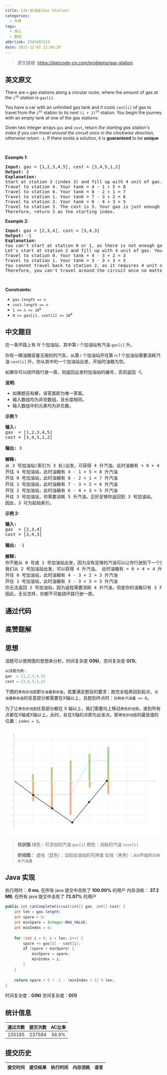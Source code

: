 ```yaml
---
title: 134-加油站(Gas Station)
categories:
  - 中等
tags:
  - 贪心
  - 数组
abbrlink: 2343497223
date: 2021-12-03 22:56:20
---
```


> 原文链接: https://leetcode-cn.com/problems/gas-station


## 英文原文
<div><p>There are <code>n</code> gas stations along a circular route, where the amount of gas at the <code>i<sup>th</sup></code> station is <code>gas[i]</code>.</p>

<p>You have a car with an unlimited gas tank and it costs <code>cost[i]</code> of gas to travel from the <code>i<sup>th</sup></code> station to its next <code>(i + 1)<sup>th</sup></code> station. You begin the journey with an empty tank at one of the gas stations.</p>

<p>Given two integer arrays <code>gas</code> and <code>cost</code>, return <em>the starting gas station&#39;s index if you can travel around the circuit once in the clockwise direction, otherwise return</em> <code>-1</code>. If there exists a solution, it is <strong>guaranteed</strong> to be <strong>unique</strong></p>

<p>&nbsp;</p>
<p><strong>Example 1:</strong></p>

<pre>
<strong>Input:</strong> gas = [1,2,3,4,5], cost = [3,4,5,1,2]
<strong>Output:</strong> 3
<strong>Explanation:</strong>
Start at station 3 (index 3) and fill up with 4 unit of gas. Your tank = 0 + 4 = 4
Travel to station 4. Your tank = 4 - 1 + 5 = 8
Travel to station 0. Your tank = 8 - 2 + 1 = 7
Travel to station 1. Your tank = 7 - 3 + 2 = 6
Travel to station 2. Your tank = 6 - 4 + 3 = 5
Travel to station 3. The cost is 5. Your gas is just enough to travel back to station 3.
Therefore, return 3 as the starting index.
</pre>

<p><strong>Example 2:</strong></p>

<pre>
<strong>Input:</strong> gas = [2,3,4], cost = [3,4,3]
<strong>Output:</strong> -1
<strong>Explanation:</strong>
You can&#39;t start at station 0 or 1, as there is not enough gas to travel to the next station.
Let&#39;s start at station 2 and fill up with 4 unit of gas. Your tank = 0 + 4 = 4
Travel to station 0. Your tank = 4 - 3 + 2 = 3
Travel to station 1. Your tank = 3 - 3 + 3 = 3
You cannot travel back to station 2, as it requires 4 unit of gas but you only have 3.
Therefore, you can&#39;t travel around the circuit once no matter where you start.
</pre>

<p>&nbsp;</p>
<p><strong>Constraints:</strong></p>

<ul>
	<li><code>gas.length == n</code></li>
	<li><code>cost.length == n</code></li>
	<li><code>1 &lt;= n &lt;= 10<sup>5</sup></code></li>
	<li><code>0 &lt;= gas[i], cost[i] &lt;= 10<sup>4</sup></code></li>
</ul>
</div>

## 中文题目
<div><p>在一条环路上有&nbsp;<em>N</em>&nbsp;个加油站，其中第&nbsp;<em>i</em>&nbsp;个加油站有汽油&nbsp;<code>gas[i]</code><em>&nbsp;</em>升。</p>

<p>你有一辆油箱容量无限的的汽车，从第<em> i </em>个加油站开往第<em> i+1&nbsp;</em>个加油站需要消耗汽油&nbsp;<code>cost[i]</code><em>&nbsp;</em>升。你从其中的一个加油站出发，开始时油箱为空。</p>

<p>如果你可以绕环路行驶一周，则返回出发时加油站的编号，否则返回 -1。</p>

<p><strong>说明:</strong>&nbsp;</p>

<ul>
	<li>如果题目有解，该答案即为唯一答案。</li>
	<li>输入数组均为非空数组，且长度相同。</li>
	<li>输入数组中的元素均为非负数。</li>
</ul>

<p><strong>示例&nbsp;1:</strong></p>

<pre><strong>输入:</strong> 
gas  = [1,2,3,4,5]
cost = [3,4,5,1,2]

<strong>输出:</strong> 3

<strong>解释:
</strong>从 3 号加油站(索引为 3 处)出发，可获得 4 升汽油。此时油箱有 = 0 + 4 = 4 升汽油
开往 4 号加油站，此时油箱有 4 - 1 + 5 = 8 升汽油
开往 0 号加油站，此时油箱有 8 - 2 + 1 = 7 升汽油
开往 1 号加油站，此时油箱有 7 - 3 + 2 = 6 升汽油
开往 2 号加油站，此时油箱有 6 - 4 + 3 = 5 升汽油
开往 3 号加油站，你需要消耗 5 升汽油，正好足够你返回到 3 号加油站。
因此，3 可为起始索引。</pre>

<p><strong>示例 2:</strong></p>

<pre><strong>输入:</strong> 
gas  = [2,3,4]
cost = [3,4,3]

<strong>输出:</strong> -1

<strong>解释:
</strong>你不能从 0 号或 1 号加油站出发，因为没有足够的汽油可以让你行驶到下一个加油站。
我们从 2 号加油站出发，可以获得 4 升汽油。 此时油箱有 = 0 + 4 = 4 升汽油
开往 0 号加油站，此时油箱有 4 - 3 + 2 = 3 升汽油
开往 1 号加油站，此时油箱有 3 - 3 + 3 = 3 升汽油
你无法返回 2 号加油站，因为返程需要消耗 4 升汽油，但是你的油箱只有 3 升汽油。
因此，无论怎样，你都不可能绕环路行驶一周。</pre>
</div>

## 通过代码
<RecoDemo>
</RecoDemo>


## 高赞题解
## 思想

该题可以使用图的思想来分析，时间复杂度 **O(N)**，空间复杂度 **O(1)**。

``` java
以该题为例：
gas  = [1,2,3,4,5]
cost = [3,4,5,1,2]
```

下图的`黑色折线图`即`总油量剩余值`，若要满足题目的要求：跑完全程再回到起点，`总油量剩余值`的任意部分都需要在X轴以上，且跑到终点时：`总剩余汽油量 >= 0`。

为了让`黑色折线图`任意部分都在 X 轴以上，我们需要向上移动`黑色折线图`，直到所有点都在X轴或X轴以上。此时，处在X轴的点即为出发点。即`黑色折线图`的最低值的位置：`index = 3`。

![无标题.png](../images/gas-station-0.png)

> **柱状图**
> 绿色：可添加的汽油 `gas[i]`
> 橙色：消耗的汽油 `cose[i]` 
> 
> **折线图：**
> 虚线（蓝色）：当前加油站的可用值
> 实线（黑色）：从`0`开始的`总剩余汽油量`

## Java 实现

执行用时： **0 ms**, 在所有 java 提交中击败了 **100.00%** 的用户
内存消耗： **37.2 MB**, 在所有 java 提交中击败了 **72.07%** 的用户

```java
public int canCompleteCircuit(int[] gas, int[] cost) {
    int len = gas.length;
    int spare = 0;
    int minSpare = Integer.MAX_VALUE;
    int minIndex = 0;

    for (int i = 0; i < len; i++) {
        spare += gas[i] - cost[i];
        if (spare < minSpare) {
            minSpare = spare;
            minIndex = i;
        }
    }

    return spare < 0 ? -1 : (minIndex + 1) % len;
}
```

时间复杂度：**O(N)**
空间复杂度：**O(1)**

## 统计信息
| 通过次数 | 提交次数 | AC比率 |
| :------: | :------: | :------: |
|    135185    |    237594    |   56.9%   |

## 提交历史
| 提交时间 | 提交结果 | 执行时间 |  内存消耗  | 语言 |
| :------: | :------: | :------: | :--------: | :--------: |
